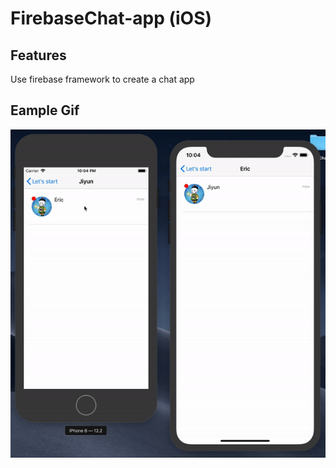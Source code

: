 # FirebaseChat-app (iOS)

## Features
Use firebase framework to create a chat app

## Eample Gif

![result](https://github.com/Ericji1989114/FirebaseChat-app/blob/master/Resource/example.gif)




